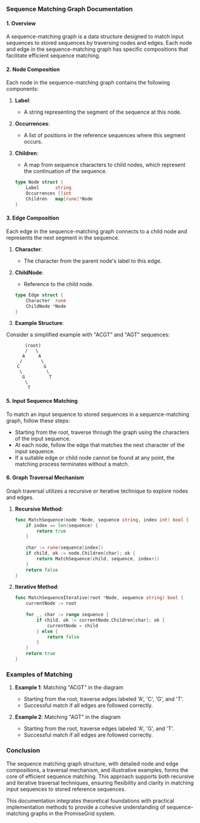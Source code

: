 ### Sequence Matching Graph Documentation

#### 1. Overview
A sequence-matching graph is a data structure designed to match input sequences to stored sequences by traversing nodes and edges. Each node and edge in the sequence-matching graph has specific compositions that facilitate efficient sequence matching.

#### 2. Node Composition
Each node in the sequence-matching graph contains the following components:

1. **Label**:
    - A string representing the segment of the sequence at this node.
2. **Occurrences**:
    - A list of positions in the reference sequences where this segment occurs.
3. **Children**:
    - A map from sequence characters to child nodes, which represent the continuation of the sequence.
        
    ```go
    type Node struct {
        Label      string
        Occurrences []int
        Children   map[rune]*Node
    }
    ```

#### 3. Edge Composition
Each edge in the sequence-matching graph connects to a child node and represents the next segment in the sequence.

1. **Character**:
    - The character from the parent node's label to this edge.
2. **ChildNode**:
    - Reference to the child node.

    ```go
    type Edge struct {
        Character  rune
        ChildNode *Node
    }
    ```

4. **Example Structure**:

Consider a simplified example with "ACGT" and "AGT" sequences:
```plaintext
       (root)
       /   \
      A     A
     /       \
    C         G
     \         \
      G         T
       \
        T
```

#### 5. Input Sequence Matching
To match an input sequence to stored sequences in a sequence-matching graph, follow these steps:

- Starting from the root, traverse through the graph using the characters of the input sequence.
- At each node, follow the edge that matches the next character of the input sequence.
- If a suitable edge or child node cannot be found at any point, the matching process terminates without a match.

#### 6. Graph Traversal Mechanism
Graph traversal utilizes a recursive or iterative technique to explore nodes and edges.

1. **Recursive Method**:
    ```go
    func MatchSequence(node *Node, sequence string, index int) bool {
        if index == len(sequence) {
            return true
        }
        
        char := rune(sequence[index])
        if child, ok := node.Children[char]; ok {
            return MatchSequence(child, sequence, index+1)
        }
        return false
    }
    ```

2. **Iterative Method**:
    ```go
    func MatchSequenceIterative(root *Node, sequence string) bool {
        currentNode := root
        
        for _, char := range sequence {
            if child, ok := currentNode.Children[char]; ok {
                currentNode = child
            } else {
                return false
            }
        }
        return true
    }
    ```

### Examples of Matching
1. **Example 1**: Matching "ACGT" in the diagram
    - Starting from the root, traverse edges labeled 'A', 'C', 'G', and 'T'. 
    - Successful match if all edges are followed correctly.

2. **Example 2**: Matching "AGT" in the diagram
    - Starting from the root, traverse edges labeled 'A', 'G', and 'T'.
    - Successful match if all edges are followed correctly.

### Conclusion
The sequence matching graph structure, with detailed node and edge compositions, a traversal mechanism, and illustrative examples, forms the core of efficient sequence matching. This approach supports both recursive and iterative traversal techniques, ensuring flexibility and clarity in matching input sequences to stored reference sequences.

This documentation integrates theoretical foundations with practical implementation methods to provide a cohesive understanding of sequence-matching graphs in the PromiseGrid system.
